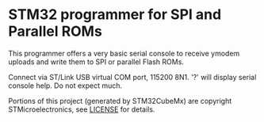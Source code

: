 # STM32 programmer for SPI and Parallel ROMs

This programmer offers a very basic serial console to receive ymodem uploads and write them to SPI or parallel Flash ROMs.

Connect via ST/Link USB virtual COM port, 115200 8N1. '?' will display serial console help. Do not expect much.

Portions of this project (generated by STM32CubeMx) are copyright STMicroelectronics, see [LICENSE](LICENSE) for details.

